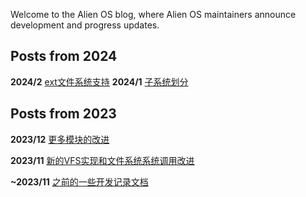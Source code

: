 Welcome to the Alien OS blog, where Alien OS maintainers announce development and progress updates.

## Posts from 2024

**2024/2** [ext文件系统支持](./ext.md)
**2024/1** [子系统划分](./subsystem.md)

## Posts from 2023

**2023/12** [更多模块的改进](./stage-refactor.md)

**2023/11**  [新的VFS实现和文件系统系统调用改进](./new-vfs.md)

**~2023/11** [之前的一些开发记录文档](./doc.md)

